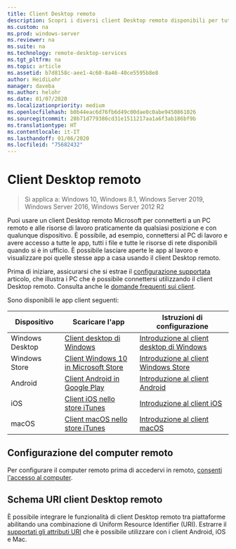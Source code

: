 ```yaml
---
title: Client Desktop remoto
description: Scopri i diversi client Desktop remoto disponibili per tutti i tuoi dispositivi
ms.custom: na
ms.prod: windows-server
ms.reviewer: na
ms.suite: na
ms.technology: remote-desktop-services
ms.tgt_pltfrm: na
ms.topic: article
ms.assetid: b7d8158c-aee1-4c60-8a46-40ce5595b8e8
author: HeidiLohr
manager: daveba
ms.author: helohr
ms.date: 01/07/2020
ms.localizationpriority: medium
ms.openlocfilehash: b0b44eac6d76fb6d49c00dae0c0abe9450861026
ms.sourcegitcommit: 28b71d779386cd31e1511217aa1a6f3ab186bf9b
ms.translationtype: HT
ms.contentlocale: it-IT
ms.lasthandoff: 01/06/2020
ms.locfileid: "75682432"
---
```

# <a name="remote-desktop-clients"></a>Client Desktop remoto

>Si applica a: Windows 10, Windows 8.1, Windows Server 2019, Windows Server 2016, Windows Server 2012 R2

Puoi usare un client Desktop remoto Microsoft per connetterti a un PC remoto e alle risorse di lavoro praticamente da qualsiasi posizione e con qualunque dispositivo. È possibile, ad esempio, connettersi al PC di lavoro e avere accesso a tutte le app, tutti i file e tutte le risorse di rete disponibili quando si è in ufficio. È possibile lasciare aperte le app al lavoro e visualizzare poi quelle stesse app a casa usando il client Desktop remoto.

Prima di iniziare, assicurarsi che si estrae il [configurazione supportata](remote-desktop-supported-config.md) articolo, che illustra i PC che è possibile connettersi utilizzando il client Desktop remoto. Consulta anche le [domande frequenti sui client](remote-desktop-client-faq.md).

Sono disponibili le app client seguenti:

| Dispositivo          | Scaricare l'app                                                                                                  | Istruzioni di configurazione                                                                |
|-----------------|-----------------------------------------------------------------------------------------------------------------|-----------------------------------------------------------------------------------|
| Windows Desktop | [Client desktop di Windows](windowsdesktop.md#install-the-client)                                               | [Introduzione al client desktop di Windows](windowsdesktop.md) |
| Windows Store   | [Client Windows 10 in Microsoft Store](https://go.microsoft.com/fwlink/?LinkID=616709)                   | [Introduzione al client Windows Store](windows.md)          |
| Android         | [Client Android in Google Play](https://play.google.com/store/apps/details?id=com.microsoft.rdc.android)     | [Introduzione al client Android](remote-desktop-android.md) |
| iOS             | [Client iOS nello store iTunes](https://itunes.apple.com/app/microsoft-remote-desktop/id714464092?mt=8)     | [Introduzione al client iOS](remote-desktop-ios.md)         |
| macOS           | [Client macOS nello store iTunes](https://itunes.apple.com/app/microsoft-remote-desktop/id1295203466?mt=12) | [Introduzione al client macOS](remote-desktop-mac.md)       |

## <a name="configuring-the-remote-pc"></a>Configurazione del computer remoto

Per configurare il computer remoto prima di accedervi in remoto, [consenti l'accesso al computer](remote-desktop-allow-access.md).

## <a name="remote-desktop-client-uri-scheme"></a>Schema URI client Desktop remoto

È possibile integrare le funzionalità di client Desktop remoto tra piattaforme abilitando una combinazione di Uniform Resource Identifier (URI). Estrarre il [supportati gli attributi URI](remote-desktop-uri.md) che è possibile utilizzare con i client Android, iOS e Mac.
